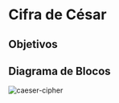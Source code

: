 # Cifra de César

## Objetivos

## Diagrama de Blocos 

![caeser-cipher](https://i.ibb.co/25X16pg/diagrama-de-blocos.png)